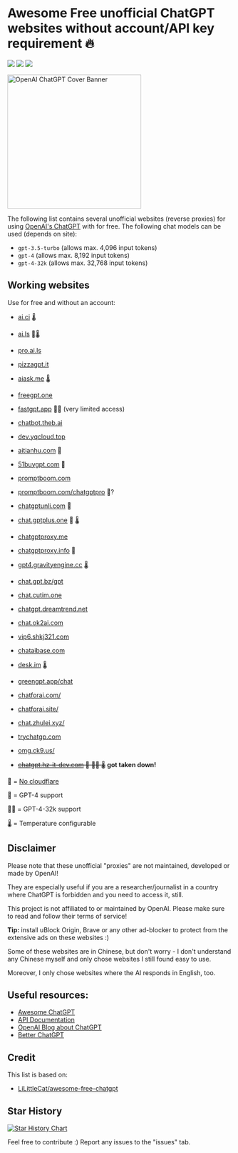 # Awesome Free unofficial ChatGPT websites without account/API key requirement 🔥
![](https://img.shields.io/github/issues-pr/Luna-GPT/awesome-free-chatgpt)
![](https://img.shields.io/github/issues/Luna-GPT/awesome-free-chatgpt)
![](https://img.shields.io/github/contributors/Luna-GPT/awesome-free-chatgpt)

<img align="center" height=300 alt="OpenAI ChatGPT Cover Banner" src="https://user-images.githubusercontent.com/67185896/236300795-7926211f-6a43-4f19-b94a-0da2c7776e47.png">

The following list contains several unofficial websites (reverse proxies) for using [OpenAI's ChatGPT](https://chat.openai.com/) with for free. The following chat models can be used (depends on site):
- `gpt-3.5-turbo` (allows max. 4,096 input tokens)
- `gpt-4` (allows max. 8,192 input tokens)
- `gpt-4-32k` (allows max. 32,768 input tokens)

## Working websites
Use for free and without an account:

- [ai.ci](https://ai.ci/?chat=1) 🌡️
- [ai.ls](https://ai.ls/?chat=1) 🤖🌡️
- [pro.ai.ls](https://pro.ai.ls/?chat=1)
- [pizzagpt.it](https://pizzagpt.it)
- [aiask.me](https://chat.aiask.me/#/home/chat) 🌡️
- [freegpt.one](https://freegpt.one)
- [fastgpt.app](https://fastgpt.app/) 🧠🧠 (very limited access)
- [chatbot.theb.ai](https://chatbot.theb.ai)
- [dev.yqcloud.top](https://dev.yqcloud.top)
- [aitianhu.com](https://www.aitianhu.com) 🤖
- [51buygpt.com](https://chat.51buygpt.com) 🤖
- [promptboom.com](https://www.promptboom.com)
- [promptboom.com/chatgptpro](https://www.promptboom.com/chatgptpro) 🧠?
- [chatgptunli.com](https://www.chatgptunli.com/chatgpt) 🤖
- [chat.gptplus.one](https://chat.gptplus.one) 🤖 🌡️
- [chatgptproxy.me](https://chatgptproxy.me/index.html#/)
- [chatgptproxy.info](https://chatgptproxy.info) 🤖
- [gpt4.gravityengine.cc](https://gpt4.gravityengine.cc/) 🌡️
- [chat.gpt.bz/gpt](https://chat.gpt.bz/gpt)
- [chat.cutim.one](http://chat.cutim.one/#/chat)
- [chatgpt.dreamtrend.net](https://chatgpt.dreamtrend.net/)
- [chat.ok2ai.com](https://chat.ok2ai.com/#/chat)
- [vip6.shkj321.com](https://vip6.shkj321.com/#/chatx)
- [chataibase.com](https://chataibase.com)
- [desk.im](https://desk.im/?chat=1) 🌡️
- [greengpt.app/chat](https://greengpt.app/chat)
- [chatforai.com/](https://chatforai.com/)
- [chatforai.site/](https://chatforai.site/)
- [chat.zhulei.xyz/](https://chat.zhulei.xyz/)
- [trychatgp.com](https://trychatgp.com/chat/new)
- [omg.ck9.us/](http://omg.ck9.us/)

- ~~[chatgpt.hz-it-dev.com](https://chatgpt.hz-it-dev.com) 🤖 🧠🧠 🌡️~~ **got taken down!**

🤖 = [No cloudflare](https://github.com/nsde/is-it-using-cloudflare)

🧠 = GPT-4 support

🧠🧠 = GPT-4-32k support

🌡️ = Temperature configurable 

## Disclaimer

Please note that these unofficial "proxies" are not maintained, developed or made by OpenAI!

They are especially useful if you are a researcher/journalist in a country where ChatGPT is forbidden and you need to access it, still.

This project is not affiliated to or maintained by OpenAI. Please make sure to read and follow their terms of service!

**Tip:** install uBlock Origin, Brave or any other ad-blocker to protect from the extensive ads on these websites :)

Some of these websites are in Chinese, but don't worry - I don't understand any Chinese myself and only chose websites I still found easy to use.

Moreover, I only chose websites where the AI responds in English, too.

## Useful resources:
- [Awesome ChatGPT](https://github.com/humanloop/awesome-chatgpt)
- [API Documentation](https://platform.openai.com/docs)
- [OpenAI Blog about ChatGPT](https://openai.com/blog/chatgpt/)
- [Better ChatGPT](https://github.com/ztjhz/BetterChatGPT)

## Credit
This list is based on:
- [LiLittleCat/awesome-free-chatgpt](https://github.com/LiLittleCat/awesome-free-chatgpt)

## Star History

[![Star History Chart](https://api.star-history.com/svg?repos=Luna-OSS/awesome-free-chatgpt&type=Date)](https://star-history.com/#Luna-OSS/awesome-free-chatgpt&Date)

Feel free to contribute :)
Report any issues to the "issues" tab.
